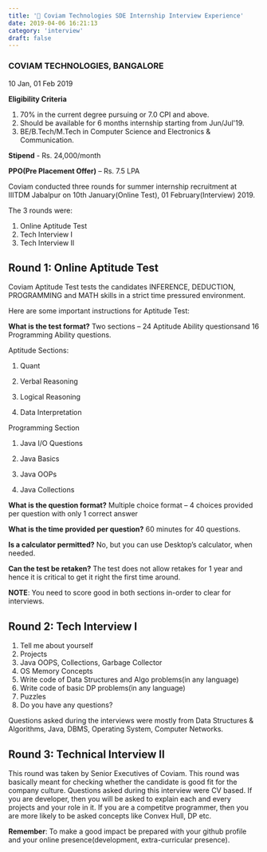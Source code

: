```yaml
---
title: '🎯 Coviam Technologies SDE Internship Interview Experience'
date: 2019-04-06 16:21:13
category: 'interview'
draft: false
---
```


### COVIAM TECHNOLOGIES, BANGALORE
10 Jan, 01 Feb 2019

**Eligibility Criteria**

 1. 70% in the current degree pursuing or 7.0 CPI and above.
 2.  Should be available for 6 months internship starting from Jun/Jul'19.
 3. BE/B.Tech/M.Tech in Computer Science and Electronics & Communication.


**Stipend** - Rs. 24,000/month

**PPO(Pre Placement Offer)** – Rs. 7.5 LPA

Coviam conducted three rounds for summer internship recruitment at IIITDM Jabalpur on 10th January(Online Test), 01 February(Interview) 2019.

The 3 rounds were:

1. Online Aptitude Test
2. Tech Interview I
3. Tech Interview II

## Round 1: Online Aptitude Test

Coviam Aptitude Test tests the candidates INFERENCE, DEDUCTION, PROGRAMMING  and MATH skills in a strict time pressured environment.

Here are some important instructions for Aptitude Test:

**What is the test format?**
Two sections – 24 Aptitude Ability questionsand 16 Programming Ability questions.

Aptitude Sections:

1. Quant

2. Verbal Reasoning

3. Logical Reasoning

4. Data Interpretation

Programming Section

1. Java I/O Questions

2. Java Basics

3. Java OOPs

4. Java Collections


**What is the question format?**
Multiple choice format – 4 choices provided per question with only 1 correct answer

**What is the time provided per question?**
60 minutes for 40 questions.

**Is a calculator permitted?**
No, but you can use Desktop’s calculator, when needed.

**Can the test be retaken?**
The test does not allow retakes for 1 year and hence it is critical to get it right the first time around.

**NOTE**: You need to score good in both sections in-order to clear for interviews.

## Round 2: Tech Interview I

1. Tell me about yourself
2. Projects
3. Java OOPS, Collections, Garbage Collector
4. OS Memory Concepts
5. Write code of Data Structures and Algo problems(in any language)
6. Write code of basic DP problems(in any language)
7. Puzzles
8. Do you have any questions?

Questions asked during the interviews were mostly from Data Structures & Algorithms, Java, DBMS, Operating System, Computer Networks.

## Round 3: Technical Interview II

This round was  taken by Senior Executives of Coviam. This round was basically meant for checking whether the candidate is good fit for the company culture. Questions asked during this interview were CV based. If you are developer, then you will be asked to explain each and every projects and your role in it. If you are a competitve programmer, then you are more likely to be asked concepts like Convex Hull, DP etc.

**Remember**: To make a good impact be prepared with your github profile and your online presence(development, extra-curricular presence).

